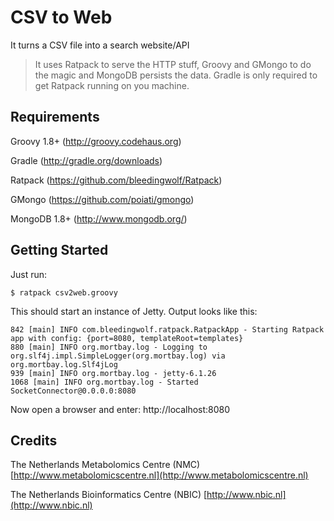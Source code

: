 CSV to Web
=================================

It turns a CSV file into a search website/API

> It uses Ratpack to serve the HTTP stuff, Groovy and GMongo to do the magic and MongoDB persists the data. Gradle is only required to get Ratpack running on you machine.

Requirements
------------
Groovy 1.8+ (http://groovy.codehaus.org)

Gradle (http://gradle.org/downloads)

Ratpack (https://github.com/bleedingwolf/Ratpack)

GMongo (https://github.com/poiati/gmongo)

MongoDB 1.8+ (http://www.mongodb.org/)


Getting Started
---------------

Just run:

	$ ratpack csv2web.groovy

This should start an instance of Jetty. Output looks like this:

	842 [main] INFO com.bleedingwolf.ratpack.RatpackApp - Starting Ratpack app with config: {port=8080, templateRoot=templates}
	880 [main] INFO org.mortbay.log - Logging to org.slf4j.impl.SimpleLogger(org.mortbay.log) via org.mortbay.log.Slf4jLog
	939 [main] INFO org.mortbay.log - jetty-6.1.26
	1068 [main] INFO org.mortbay.log - Started SocketConnector@0.0.0.0:8080

Now open a browser and enter: http://localhost:8080

Credits
-------

The Netherlands Metabolomics Centre (NMC) [http://www.metabolomicscentre.nl](http://www.metabolomicscentre.nl)

The Netherlands Bioinformatics Centre (NBIC) [http://www.nbic.nl](http://www.nbic.nl)


